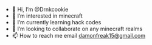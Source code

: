 - 👋 Hi, I’m @Drnkcookie
- 👀 I’m interested in minecraft 
- 🌱 I’m currently learning hack codes
- 💞️ I’m looking to collaborate on any minecraft realms
- 📫 How to reach me email damonfreak15@gmail.com

<!---
Drnkcookie/Drnkcookie is a ✨ special ✨ repository because its `README.md` (this file) appears on your GitHub profile.
You can click the Preview link to take a look at your changes.
--->
